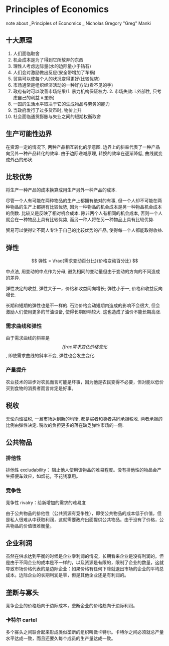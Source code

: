 # Principles of Economics

note about _Principles of Economics _ Nicholas Gregory "Greg" Manki

## 十大原理
1. 人们面临取舍
2. 机会成本是为了得到它所放弃的东西
3. 理性人考虑边际量(水的边际量小于钻石)
4. 人们会对激励做出反应(安全带增加了车祸)
5. 贸易可以使每个人的状况变得更好(比较优势)
6. 市场通常是组织经济活动的一种好方法(看不见的手)
7. 政府有时可以改善市场结果(1. 暴力机构保证权力. 2. 市场失效: i.外部性, 只考虑自己的利益 ii.垄断)
8. 一国的生活水平取决于它的生成物品与劳务的能力
9. 当政府发行了过多货币时, 物价上升
10. 社会面临通货膨胀与失业之间的短期权衡取舍

## 生产可能性边界
在资源一定的情况下, 两种产品相互转化的示意图.
边界上的斜率代表了一种产品向另外一种产品转化的效率. 由于边际递减原理, 转换的效率在逐渐降低, 曲线就变成外凸的形状.

## 比较优势
将生产一种产品的成本换算成用生产另外一种产品的成本.

尽管一个人有可能在两种物品的生产上都拥有绝对的有事, 但一个人却不可能在两种物品的生产上都拥有比较优势, 因为一种物品的机会成本是另一种物品机会成本的倒数. 比较又是反映了相对机会成本. 除非两个人有相同的机会成本, 否则一个人就会在一种物品上具有比较优势, 而另一种人将在另一种物品上具有比较优势.

贸易可以使得让不同人专注于自己的比较优势的产品, 使得每一个人都能取得收益.

## 弹性
$$ 弹性 = \frac{需求变动百分比}{价格变动百分比} $$

中点法, 用变动的中点作为分母, 避免相同的变动量但由于变动的方向的不同造成的差异.

弹性决定的收益, 弹性大于一，价格和收益同向增长; 弹性小于一, 价格和收益反向增长.

长期和短期的弹性也是不一样的. 石油价格变动短期内造成的影响不会很大, 但会激励人们使用更多的节油设备, 使得长期影响较大. 这也造成了油价不能长期高涨.

### 需求曲线和弹性
由于需求曲线的斜率是$$/frac{需求变化}{价格变化}$$, 即使需求曲线的斜率不变, 弹性也会发生变化.

### 产量提升
农业技术的进步对农民而言可能是坏事，因为他是农民变得不必要，但对能以低价买到食物的消费者而言肯定是好事。

## 税收
无论向谁征税, 一旦市场达到新的均衡, 都是买者和卖者共同承担税收. 两者承担的比例由弹性决定. 税收的负担更多的落在缺乏弹性市场的一侧.

## 公共物品
### 排他性
排他性 excludability： 阻止他人使用该物品的难易程度。没有排他性的物品会产生搭便车效应，如烟花，不花钱享用。
### 竞争性
竞争性 rivalry：给新增加的需求的难易度

由于公共物品的排他性（公共资源有竞争性），即使公共物品的成本低于价值，但是私人很难从中获取利润，这就需要政府出面提供公共物品。由于没有了价格，公共物品的价值很难衡量。

## 企业利润
虽然在供求达到平衡的时候是企业零利润的情况，长期看来企业是没有利润的。但是由于不同企业的成本是不一样的，以及资源是有限的，限制了企业的数量，这就导致市场价格代表的是边际企业：如果价格有任何下降就退出市场的企业的平均总成本。边际企业的长期利润是零，但是其他企业还是有利润的。

## 垄断与寡头
竞争企业的价格趋向于边际成本，垄断企业的价格趋向于边际利润。

### 卡特尔 cartel
多个寡头之间联合起来形成类似垄断的组织叫做卡特尔。卡特尔之间必须就总产量水平达成一致，而且还要久每个成员的生产量达成一致。
